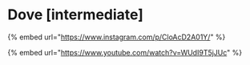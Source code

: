 # Dove \[intermediate]

{% embed url="https://www.instagram.com/p/CloAcD2A01Y/" %}

{% embed url="https://www.youtube.com/watch?v=WUdI9T5jJUc" %}
